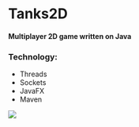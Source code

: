 # Tanks2D
#### Multiplayer 2D game written on Java

### Technology: 
- Threads    
- Sockets   
- JavaFX   
- Maven

![](https://github.com/buhankahleba/Tanks2D/blob/main/tanks.png)
